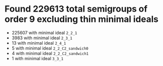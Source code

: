# Found 229613 total semigroups of order 9 excluding thin minimal ideals

* 225607 with minimal ideal `2_2_1`
* 3983 with minimal ideal `2_3_1`
* 13 with minimal ideal `2_4_1`
* 5 with minimal ideal `2_2_C2_sandwich0`
* 4 with minimal ideal `2_2_C2_sandwich1`
* 1 with minimal ideal `3_3_1`
